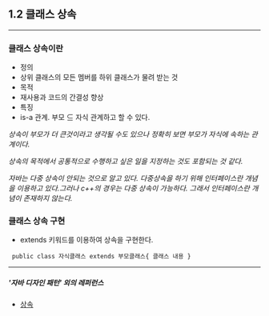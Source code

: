 ﻿1.2 클래스 상속
---------------------

--------------------
### 클래스 상속이란
 - 정의
  - 상위 클래스의 모든 멤버를 하위 클래스가 물려 받는 것
 - 목적
  - 재사용과 코드의 간결성 향상
 - 특징
  - is-a 관계. 부모 ⊆ 자식 관계하고 할 수 있다.

_상속이 부모가 더 큰것이라고 생각될 수도 있으나 정확히 보면 부모가 자식에 속하는 관계이다._

_상속의 목적에서 공통적으로 수행하고 싶은 일을 지정하는 것도 포함되는 것 같다._

 _자바는 다중 상속이 안되는 것으로 알고 있다. 다중상속을 하기 위해 인터페이스란 개념을 이용하고 있다.그러나 c++의 경우는 다중 상속이 가능하다. 그래서 인터페이스란 개념이 존재하지 않는다._

### 클래스 상속 구현
 - extends 키워드를 이용하여 상속을 구현한다.
 ~~~
  public class 자식클래스 extends 부모클래스{ 클래스 내용 }
 ~~~

----------------
##### '자바 디자인 패턴' 외의 레퍼런스
- [상속](https://raccoonjy.tistory.com/12)
